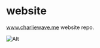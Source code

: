 # website
 www.charliewave.me website repo.

![Alt](https://repobeats.axiom.co/api/embed/1ed508f6c8c81b99c89455b67b5f34d5d4c81bb2.svg "Repobeats analytics image")